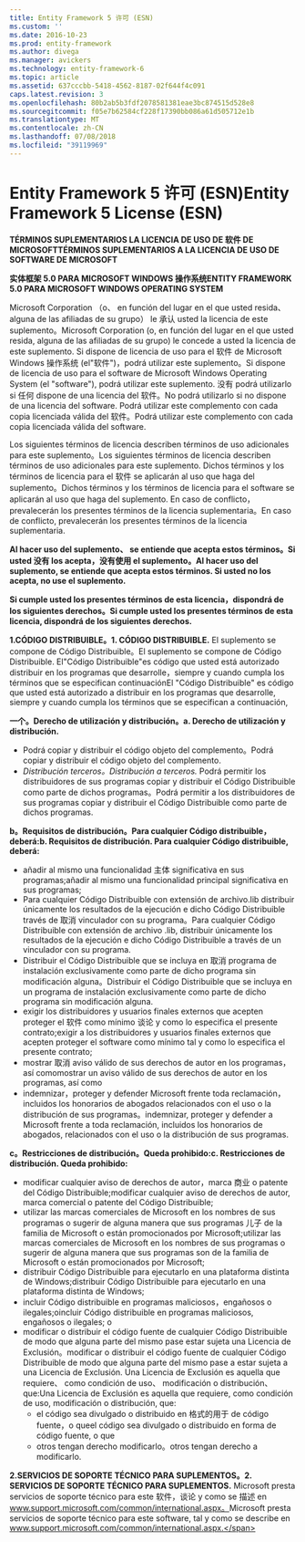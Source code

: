 ```yaml
---
title: Entity Framework 5 许可 (ESN)
ms.custom: ''
ms.date: 2016-10-23
ms.prod: entity-framework
ms.author: divega
ms.manager: avickers
ms.technology: entity-framework-6
ms.topic: article
ms.assetid: 637cccbb-5418-4562-8187-02f644f4c091
caps.latest.revision: 3
ms.openlocfilehash: 80b2ab5b3fdf2078581381eae3bc874515d528e8
ms.sourcegitcommit: f05e7b62584cf228f17390bb086a61d505712e1b
ms.translationtype: MT
ms.contentlocale: zh-CN
ms.lasthandoff: 07/08/2018
ms.locfileid: "39119969"
---
```

# <a name="entity-framework-5-license-esn"></a><span data-ttu-id="37dbd-102">Entity Framework 5 许可 (ESN)</span><span class="sxs-lookup"><span data-stu-id="37dbd-102">Entity Framework 5 License (ESN)</span></span>
<span data-ttu-id="37dbd-103">**TÉRMINOS SUPLEMENTARIOS LA LICENCIA DE USO DE 软件 DE MICROSOFT**</span><span class="sxs-lookup"><span data-stu-id="37dbd-103">**TÉRMINOS SUPLEMENTARIOS A LA LICENCIA DE USO DE SOFTWARE DE MICROSOFT**</span></span>

<span data-ttu-id="37dbd-104">**实体框架 5.0 PARA MICROSOFT WINDOWS 操作系统**</span><span class="sxs-lookup"><span data-stu-id="37dbd-104">**ENTITY FRAMEWORK 5.0 PARA MICROSOFT WINDOWS OPERATING SYSTEM**</span></span>

<span data-ttu-id="37dbd-105">Microsoft Corporation （o、 en función del lugar en el que usted resida、 alguna de las afiliadas de su grupo） le 承认 usted la licencia de este suplemento。</span><span class="sxs-lookup"><span data-stu-id="37dbd-105">Microsoft Corporation (o, en función del lugar en el que usted resida, alguna de las afiliadas de su grupo) le concede a usted la licencia de este suplemento.</span></span> <span data-ttu-id="37dbd-106">Si dispone de licencia de uso para el 软件 de Microsoft Windows 操作系统 (el"软件")，podrá utilizar este suplemento。</span><span class="sxs-lookup"><span data-stu-id="37dbd-106">Si dispone de licencia de uso para el software de Microsoft Windows Operating System (el "software"), podrá utilizar este suplemento.</span></span> <span data-ttu-id="37dbd-107">没有 podrá utilizarlo si 任何 dispone de una licencia del 软件。</span><span class="sxs-lookup"><span data-stu-id="37dbd-107">No podrá utilizarlo si no dispone de una licencia del software.</span></span> <span data-ttu-id="37dbd-108">Podrá utilizar este complemento con cada copia licenciada válida del 软件。</span><span class="sxs-lookup"><span data-stu-id="37dbd-108">Podrá utilizar este complemento con cada copia licenciada válida del software.</span></span>

<span data-ttu-id="37dbd-109">Los siguientes términos de licencia describen términos de uso adicionales para este suplemento。</span><span class="sxs-lookup"><span data-stu-id="37dbd-109">Los siguientes términos de licencia describen términos de uso adicionales para este suplemento.</span></span> <span data-ttu-id="37dbd-110">Dichos términos y los términos de licencia para el 软件 se aplicarán al uso que haga del suplemento。</span><span class="sxs-lookup"><span data-stu-id="37dbd-110">Dichos términos y los términos de licencia para el software se aplicarán al uso que haga del suplemento.</span></span> <span data-ttu-id="37dbd-111">En caso de conflicto，prevalecerán los presentes términos de la licencia suplementaria。</span><span class="sxs-lookup"><span data-stu-id="37dbd-111">En caso de conflicto, prevalecerán los presentes términos de la licencia suplementaria.</span></span>

<span data-ttu-id="37dbd-112">**Al hacer uso del suplemento、 se entiende que acepta estos términos。Si usted 没有 los acepta，没有使用 el suplemento。**</span><span class="sxs-lookup"><span data-stu-id="37dbd-112">**Al hacer uso del suplemento, se entiende que acepta estos términos. Si usted no los acepta, no use el suplemento.**</span></span>

<span data-ttu-id="37dbd-113">**Si cumple usted los presentes términos de esta licencia，dispondrá de los siguientes derechos。**</span><span class="sxs-lookup"><span data-stu-id="37dbd-113">**Si cumple usted los presentes términos de esta licencia, dispondrá de los siguientes derechos.**</span></span>

<span data-ttu-id="37dbd-114">**1.CÓDIGO DISTRIBUIBLE。**</span><span class="sxs-lookup"><span data-stu-id="37dbd-114">**1. CÓDIGO DISTRIBUIBLE.**</span></span> <span data-ttu-id="37dbd-115">El suplemento se compone de Código Distribuible。</span><span class="sxs-lookup"><span data-stu-id="37dbd-115">El suplemento se compone de Código Distribuible.</span></span> <span data-ttu-id="37dbd-116">El"Código Distribuible"es código que usted está autorizado distribuir en los programas que desarrolle，siempre y cuando cumpla los términos que se especifican continuación</span><span class="sxs-lookup"><span data-stu-id="37dbd-116">El "Código Distribuible" es código que usted está autorizado a distribuir en los programas que desarrolle, siempre y cuando cumpla los términos que se especifican a continuación,</span></span>

<span data-ttu-id="37dbd-117">**一个。Derecho de utilización y distribución。**</span><span class="sxs-lookup"><span data-stu-id="37dbd-117">**a. Derecho de utilización y distribución.**</span></span>

-   <span data-ttu-id="37dbd-118">Podrá copiar y distribuir el código objeto del complemento。</span><span class="sxs-lookup"><span data-stu-id="37dbd-118">Podrá copiar y distribuir el código objeto del complemento.</span></span>
-   <span data-ttu-id="37dbd-119">*Distribución terceros。*</span><span class="sxs-lookup"><span data-stu-id="37dbd-119">*Distribución a terceros.*</span></span> <span data-ttu-id="37dbd-120">Podrá permitir los distribuidores de sus programas copiar y distribuir el Código Distribuible como parte de dichos programas。</span><span class="sxs-lookup"><span data-stu-id="37dbd-120">Podrá permitir a los distribuidores de sus programas copiar y distribuir el Código Distribuible como parte de dichos programas.</span></span>

<span data-ttu-id="37dbd-121">**b。Requisitos de distribución。Para cualquier Código distribuible，deberá:**</span><span class="sxs-lookup"><span data-stu-id="37dbd-121">**b. Requisitos de distribución. Para cualquier Código distribuible, deberá:**</span></span>

-   <span data-ttu-id="37dbd-122">añadir al mismo una funcionalidad 主体 significativa en sus programas;</span><span class="sxs-lookup"><span data-stu-id="37dbd-122">añadir al mismo una funcionalidad principal significativa en sus programas;</span></span>
-   <span data-ttu-id="37dbd-123">Para cualquier Código Distribuible con extensión de archivo.lib distribuir únicamente los resultados de la ejecución e dicho Código Distribuible través de 取消 vinculador con su programa。</span><span class="sxs-lookup"><span data-stu-id="37dbd-123">Para cualquier Código Distribuible con extensión de archivo .lib, distribuir únicamente los resultados de la ejecución e dicho Código Distribuible a través de un vinculador con su programa.</span></span>
-   <span data-ttu-id="37dbd-124">Distribuir el Código Distribuible que se incluya en 取消 programa de instalación exclusivamente como parte de dicho programa sin modificación alguna。</span><span class="sxs-lookup"><span data-stu-id="37dbd-124">Distribuir el Código Distribuible que se incluya en un programa de instalación exclusivamente como parte de dicho programa sin modificación alguna.</span></span>
-   <span data-ttu-id="37dbd-125">exigir los distribuidores y usuarios finales externos que acepten proteger el 软件 como mínimo 谈论 y como lo especifica el presente contrato;</span><span class="sxs-lookup"><span data-stu-id="37dbd-125">exigir a los distribuidores y usuarios finales externos que acepten proteger el software como mínimo tal y como lo especifica el presente contrato;</span></span>
-   <span data-ttu-id="37dbd-126">mostrar 取消 aviso válido de sus derechos de autor en los programas，así como</span><span class="sxs-lookup"><span data-stu-id="37dbd-126">mostrar un aviso válido de sus derechos de autor en los programas, así como</span></span>
-   <span data-ttu-id="37dbd-127">indemnizar，proteger y defender Microsoft frente toda reclamación，incluidos los honorarios de abogados relacionados con el uso o la distribución de sus programas。</span><span class="sxs-lookup"><span data-stu-id="37dbd-127">indemnizar, proteger y defender a Microsoft frente a toda reclamación, incluidos los honorarios de abogados, relacionados con el uso o la distribución de sus programas.</span></span>

<span data-ttu-id="37dbd-128">**c。Restricciones de distribución。Queda prohibido:**</span><span class="sxs-lookup"><span data-stu-id="37dbd-128">**c. Restricciones de distribución. Queda prohibido:**</span></span>

-   <span data-ttu-id="37dbd-129">modificar cualquier aviso de derechos de autor，marca 商业 o patente del Código Distribuible;</span><span class="sxs-lookup"><span data-stu-id="37dbd-129">modificar cualquier aviso de derechos de autor, marca comercial o patente del Código Distribuible;</span></span>
-   <span data-ttu-id="37dbd-130">utilizar las marcas comerciales de Microsoft en los nombres de sus programas o sugerir de alguna manera que sus programas 儿子 de la familia de Microsoft o están promocionados por Microsoft;</span><span class="sxs-lookup"><span data-stu-id="37dbd-130">utilizar las marcas comerciales de Microsoft en los nombres de sus programas o sugerir de alguna manera que sus programas son de la familia de Microsoft o están promocionados por Microsoft;</span></span>
-   <span data-ttu-id="37dbd-131">distribuir Código Distribuible para ejecutarlo en una plataforma distinta de Windows;</span><span class="sxs-lookup"><span data-stu-id="37dbd-131">distribuir Código Distribuible para ejecutarlo en una plataforma distinta de Windows;</span></span>
-   <span data-ttu-id="37dbd-132">incluir Código distribuible en programas maliciosos，engañosos o ilegales;o</span><span class="sxs-lookup"><span data-stu-id="37dbd-132">incluir Código distribuible en programas maliciosos, engañosos o ilegales; o</span></span>
-   <span data-ttu-id="37dbd-133">modificar o distribuir el código fuente de cualquier Código Distribuible de modo que alguna parte del mismo pase estar sujeta una Licencia de Exclusión。</span><span class="sxs-lookup"><span data-stu-id="37dbd-133">modificar o distribuir el código fuente de cualquier Código Distribuible de modo que alguna parte del mismo pase a estar sujeta a una Licencia de Exclusión.</span></span> <span data-ttu-id="37dbd-134">Una Licencia de Exclusión es aquella que requiere、 como condición de uso、 modificación o distribución、 que:</span><span class="sxs-lookup"><span data-stu-id="37dbd-134">Una Licencia de Exclusión es aquella que requiere, como condición de uso, modificación o distribución, que:</span></span>
    -   <span data-ttu-id="37dbd-135">el código sea divulgado o distribuido en 格式的用于 de código fuente，o que</span><span class="sxs-lookup"><span data-stu-id="37dbd-135">el código sea divulgado o distribuido en forma de código fuente, o que</span></span>
    -   <span data-ttu-id="37dbd-136">otros tengan derecho modificarlo。</span><span class="sxs-lookup"><span data-stu-id="37dbd-136">otros tengan derecho a modificarlo.</span></span>

<span data-ttu-id="37dbd-137">**2.SERVICIOS DE SOPORTE TÉCNICO PARA SUPLEMENTOS。**</span><span class="sxs-lookup"><span data-stu-id="37dbd-137">**2. SERVICIOS DE SOPORTE TÉCNICO PARA SUPLEMENTOS.**</span></span> <span data-ttu-id="37dbd-138">Microsoft presta servicios de soporte técnico para este 软件，谈论 y como se 描述 en www.support.microsoft.com/common/international.aspx。</span><span class="sxs-lookup"><span data-stu-id="37dbd-138">Microsoft presta servicios de soporte técnico para este software, tal y como se describe en www.support.microsoft.com/common/international.aspx.</span></span>
